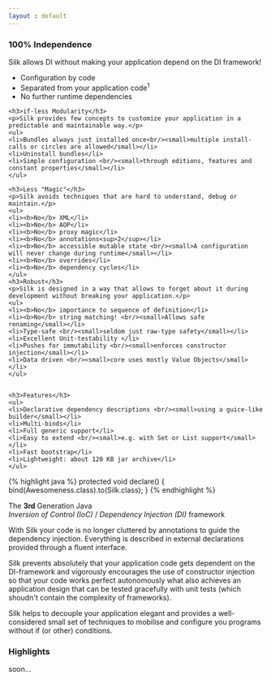 ```yaml
---
layout : default
---
```


<div class="teaser">
	<h3>100% Independence</h3></th>
	<p>Silk allows DI without making your application depend on the DI framework!</p>
	<ul>
	<li>Configuration by code</li>
	<li>Separated from your application code<sup>1</sup></li>
	<li>No further runtime dependencies</li>
	</ul>		

	<h3>if-less Modularity</h3>
	<p>Silk provides few concepts to customize your application in a predictable and maintainable way.</p>
	<ul>
	<li>Bundles always just installed once<br/><small>multiple install-calls or circles are allowed</small></li> 
	<li>Uninstall bundles</li>
	<li>Simple configuration <br/><small>through editions, features and constant properties</small></li>
	</ul>		

	<h3>Less "Magic"</h3>
	<p>Silk avoids techniques that are hard to understand, debug or maintain.</p>
	<ul>
	<li><b>No</b> XML</li>
	<li><b>No</b> AOP</li>
	<li><b>No</b> proxy magic</li>
	<li><b>No</b> annotations<sup>2</sup></li>
	<li><b>No</b> accessible mutable state <br/><small>A configuration will never change during runtime</small></li>
	<li><b>No</b> overrides</li>
	<li><b>No</b> dependency cycles</li>
	</ul>		
	<h3>Robust</h3>
	<p>Silk is designed in a way that allows to forget about it during development without breaking your application.</p>
	<ul>
	<li><b>No</b> importance to sequence of definition</li>
	<li><b>No</b> string matching! <br/><small>Allows safe renaming</small></li>
	<li>Type-safe <br/><small>seldom just raw-type safety</small></li>
	<li>Excellent Unit-testability </li>
	<li>Pushes for immutability <br/><small>enforces constructor injection</small></li>
	<li>Data driven <br/><small>core uses mostly Value Objects</small></li>
	</ul>


	<h3>Features</h3>
	<ul>
	<li>Declarative dependency descriptions <br/><small>using a guice-like builder</small></li>
	<li>Multi-binds</li>
	<li>Full generic support</li>
	<li>Easy to extend <br/><small>e.g. with Set or List support</small></li>
	<li>Fast bootstrap</li>
	<li>Lightweight: about 120 KB jar archive</li>
	</ul>		
</div>

{% highlight java %}
protected void declare() {
	bind(Awesomeness.class).to(Silk.class);
}
{% endhighlight %}

The <b>3rd</b> Generation Java <br/><i>Inversion of Control (IoC)</i> / <i>Dependency Injection (DI)</i> framework

With Silk your code is no longer cluttered by annotations to guide the dependency injection. Everything is described in external declarations provided through a fluent interface.  

Silk prevents absolutely that your application code gets dependent on the DI-framework and vigorously encourages the use of constructor injection so that your code works perfect autonomously what also achieves an application design that can be tested gracefully with unit tests (which shoudn't contain the complexity of frameworks).

Silk helps to decouple your application elegant and provides a well-considered small set of techniques to mobilise and configure you programs without if (or other) conditions. 
### Highlights

soon...